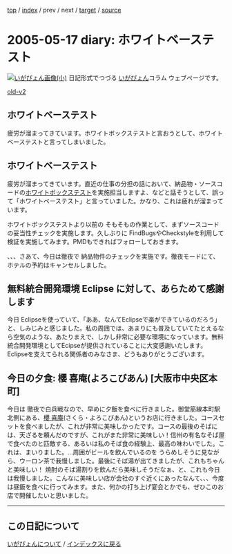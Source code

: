 [top](https://igapyon.github.io/diary/) 
 / [index](https://igapyon.github.io/diary/2005/index.html) 
 / prev 
 / next 
 / [target](https://igapyon.github.io/diary/2005/ig050517.html) 
 / [source](https://github.com/igapyon/diary/blob/gh-pages/2005/ig050517.html.src.md) 

2005-05-17 diary: ホワイトベーステスト
=====================================================================================================
[![いがぴょん画像(小)](https://igapyon.github.io/diary/images/iga200306s.jpg "いがぴょん")](https://igapyon.github.io/diary/memo/memoigapyon.html) 日記形式でつづる [いがぴょん](https://igapyon.github.io/diary/memo/memoigapyon.html)コラム ウェブページです。

[old-v2](ig050517-orig.html)

## ホワイトベーステスト

疲労が溜まってきています。ホワイトボックステストと言おうとして、ホワイトベーステストと言ってしまいました。

## ホワイトベーステスト

疲労が溜まってきています。直近の仕事の分担の話において、納品物・ソースコードの[ホワイトボックステスト](http://www.itmedia.co.jp/dict/software/develop/test/03270.html)を実施担当しますよ、などと話そうとして、誤って「ホワイトベーステスト」と言っていました。かなり、これは疲れが溜まっています。

ホワイトボックステストより以前の そもそもの作業として、まずソースコードの妥当性チェックを実施します。久しぶりに FindBugsやCheckstyleを利用して検証を実施してみます。PMDもできればフォローしておきます。

、、、さあて、今日は徹夜で 納品物件のチェックを実施です。徹夜モードにて、ホテルの予約はキャンセルしました。

## 無料統合開発環境 Eclipse に対して、あらためて感謝します

今日 Eclipseを使っていて、「ああ、なんてEclipseで楽ができているのだろう」と、しみじみと感じました。私の周囲では、あまりにも普及していてたとえるなら空気のような、あたりまえで、しかし非常に必要な環境になっています。無料統合開発環境としてEcipseが提供されていることに大変感謝いたします。Eclipseを支えてられる関係者のみなさま、どうもありがとうございます。

## 今日の夕食: 櫻 喜庵(よろこびあん) [大阪市中央区本町]

今日は 徹夜で白兵戦なので、早めに夕飯を食べに行きました。御堂筋線本町駅北側にある、[櫻 喜庵](http://r.gnavi.co.jp/k339600/)(さくら・よろこびあん)というお店に行きました。コースセットを食べましたが、これが非常に美味しかったです。コースの最後のそばには、天ざるを頼んだのですが、これがまた非常に美味しい！信州の有名なそば屋で食べたのと匹敵する、あるいは私のそば食の経験上、最高の味わいでした。これは、まいりました。…周囲がビールを飲んでいるのを うらめしそうに見ながら、ウーロン茶で我慢しました。最後にそば湯が出てきましたが、これもちゃんと美味しい！ 焼酎のそば湯割りを飲んだら美味しそうだなぁ、と、これも今日は我慢しました。こんなに美味しい店が会社のすぐ近くにあったなんて、、、今度は昼飯を食べに行ってみます。また、何かの打ち上げ宴会とかでも、ぜひこのお店で開催したいと思いました。


----------------------------------------------------------------------------------------------------

## この日記について
[いがぴょんについて](https://igapyon.github.io/diary/memo/memoigapyon.html) / [インデックスに戻る](https://igapyon.github.io/diary/idxall.html)
